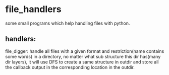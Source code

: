 # file_handlers
some small programs which help handling files with python.

## handlers:
file_digger: handle all files with a given format and restriction(name contains some words) in a directory, no matter what sub structure this dir has(many dir layers), it will use DFS to create a same structure in outdir and store all the callback output in the corresponding location in the outdir.
